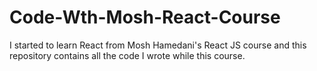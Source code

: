 # Code-Wth-Mosh-React-Course
 I started to learn React from Mosh Hamedani's React JS course and this repository contains all the code I wrote while this course.
